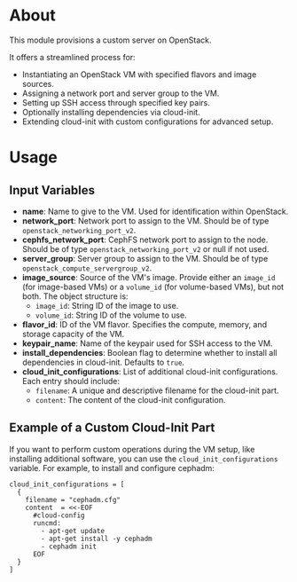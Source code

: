 # About

This module provisions a custom server on OpenStack.

It offers a streamlined process for:
- Instantiating an OpenStack VM with specified flavors and image sources.
- Assigning a network port and server group to the VM.
- Setting up SSH access through specified key pairs.
- Optionally installing dependencies via cloud-init.
- Extending cloud-init with custom configurations for advanced setup.

# Usage

## Input Variables

- **name**: Name to give to the VM. Used for identification within OpenStack.
- **network_port**: Network port to assign to the VM. Should be of type `openstack_networking_port_v2`.
- **cephfs_network_port**: CephFS network port to assign to the node. Should be of type `openstack_networking_port_v2` or null if not used.
- **server_group**: Server group to assign to the VM. Should be of type `openstack_compute_servergroup_v2`.
- **image_source**: Source of the VM's image. Provide either an `image_id` (for image-based VMs) or a `volume_id` (for volume-based VMs), but not both. The object structure is:
  - `image_id`: String ID of the image to use.
  - `volume_id`: String ID of the volume to use.
- **flavor_id**: ID of the VM flavor. Specifies the compute, memory, and storage capacity of the VM.
- **keypair_name**: Name of the keypair used for SSH access to the VM. 
- **install_dependencies**: Boolean flag to determine whether to install all dependencies in cloud-init. Defaults to `true`.
- **cloud_init_configurations**: List of additional cloud-init configurations. Each entry should include:
  - `filename`: A unique and descriptive filename for the cloud-init part.
  - `content`: The content of the cloud-init configuration.

## Example of a Custom Cloud-Init Part

If you want to perform custom operations during the VM setup, like installing additional software, you can use the `cloud_init_configurations` variable. For example, to install and configure cephadm:

```hcl
cloud_init_configurations = [
  {
    filename = "cephadm.cfg"
    content  = <<-EOF
      #cloud-config
      runcmd:
        - apt-get update
        - apt-get install -y cephadm
        - cephadm init
      EOF
  }
]
